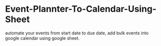 # Event-Plannter-To-Calendar-Using-Sheet
automate your events from start date to due date, add bulk events into google calendar using google sheet.
